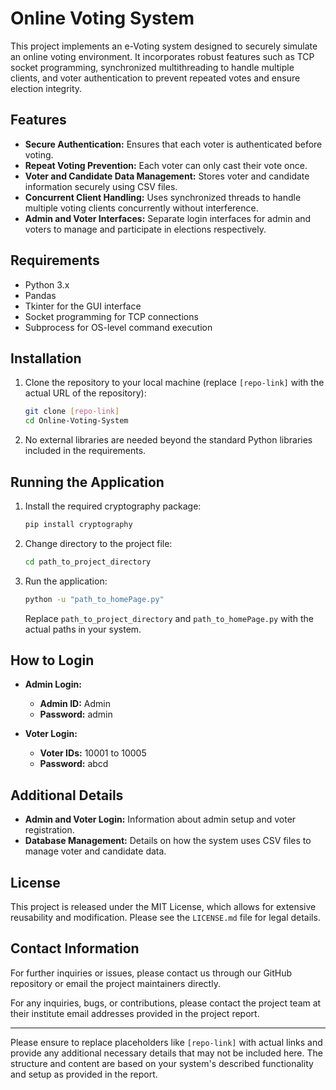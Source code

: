 # Online Voting System

This project implements an e-Voting system designed to securely simulate an online voting environment. It incorporates robust features such as TCP socket programming, synchronized multithreading to handle multiple clients, and voter authentication to prevent repeated votes and ensure election integrity.

## Features

- **Secure Authentication:** Ensures that each voter is authenticated before voting.
- **Repeat Voting Prevention:** Each voter can only cast their vote once.
- **Voter and Candidate Data Management:** Stores voter and candidate information securely using CSV files.
- **Concurrent Client Handling:** Uses synchronized threads to handle multiple voting clients concurrently without interference.
- **Admin and Voter Interfaces:** Separate login interfaces for admin and voters to manage and participate in elections respectively.

## Requirements

- Python 3.x
- Pandas
- Tkinter for the GUI interface
- Socket programming for TCP connections
- Subprocess for OS-level command execution

## Installation

1. Clone the repository to your local machine (replace `[repo-link]` with the actual URL of the repository):
   ```bash
   git clone [repo-link]
   cd Online-Voting-System
   ```

2. No external libraries are needed beyond the standard Python libraries included in the requirements.

## Running the Application
1. Install the required cryptography package:
   ```bash
   pip install cryptography
   ```
2. Change directory to the project file:
   ```bash
   cd path_to_project_directory
   ```
3. Run the application:
   ```bash
   python -u "path_to_homePage.py"
   ```
   Replace `path_to_project_directory` and `path_to_homePage.py` with the actual paths in your system.

## How to Login

- **Admin Login:**
  - **Admin ID:** Admin
  - **Password:** admin

- **Voter Login:**
  - **Voter IDs:** 10001 to 10005
  - **Password:** abcd

## Additional Details
- **Admin and Voter Login:** Information about admin setup and voter registration.
- **Database Management:** Details on how the system uses CSV files to manage voter and candidate data.

## License

This project is released under the MIT License, which allows for extensive reusability and modification. Please see the `LICENSE.md` file for legal details.

## Contact Information

For further inquiries or issues, please contact us through our GitHub repository or email the project maintainers directly.

For any inquiries, bugs, or contributions, please contact the project team at their institute email addresses provided in the project report.

---

Please ensure to replace placeholders like `[repo-link]` with actual links and provide any additional necessary details that may not be included here. The structure and content are based on your system's described functionality and setup as provided in the report.
